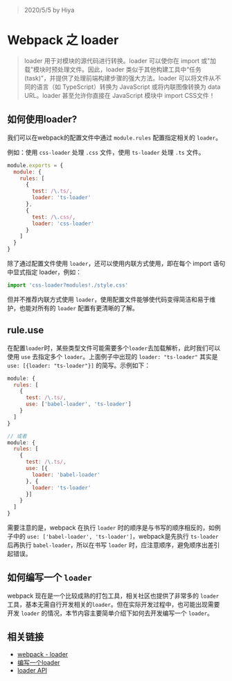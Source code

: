 > 2020/5/5 by Hiya

# Webpack 之 loader

> loader 用于对模块的源代码进行转换。loader 可以使你在 import 或"加载"模块时预处理文件。因此，loader 类似于其他构建工具中“任务(task)”，并提供了处理前端构建步骤的强大方法。loader 可以将文件从不同的语言（如 TypeScript）转换为 JavaScript 或将内联图像转换为 data URL。loader 甚至允许你直接在 JavaScript 模块中 import CSS文件！

## 如何使用loader?

我们可以在webpack的配置文件中通过 `module.rules` 配置指定相关的 `loader`。

例如：使用 `css-loader` 处理 `.css` 文件，使用 `ts-loader` 处理 `.ts` 文件。

```js
module.exports = {
  module: {
    rules: [
      {
        test: /\.ts/,
        loader: 'ts-loader'
      },
      {
        test: /\.css/,
        loader: 'css-loader'
      }
    ]
  }
}
```

除了通过配置文件使用 `loader`，还可以使用内联方式使用，即在每个 import 语句中显式指定 loader，例如：

```js
import 'css-loader?modules!./style.css'
```

但并不推荐内联方式使用 `loader`，使用配置文件能够使代码变得简洁和易于维护，也能对所有的 `loader` 配置有更清晰的了解。

## rule.use

在配置`loader`时，某些类型文件可能需要多个`loader`去加载解析，此时我们可以使用 `use` 去指定多个 `loader`。上面例子中出现的 `loader: "ts-loader"` 其实是 `use: [{loader: "ts-loader"}]` 的简写。示例如下：

```js
module: {
  rules: [
    {
      test: /\.ts/,
      use: ['babel-loader', 'ts-loader']
    }
  ]
}

// 或者
module: {
  rules: [
    {
      test: /\.ts/,
      use: [{
        loader: 'babel-loader'
      }, {
        loader: 'ts-loader'
      }]
    }
  ]
}

```

需要注意的是，webpack 在执行 `loader` 时的顺序是与书写的顺序相反的，如例子中的 `use: ['babel-loader', 'ts-loader']`，webpack是先执行 `ts-loader` 后再执行 `babel-loader`，所以在书写 `loader` 时，应注意顺序，避免顺序出差引起错误。

## 如何编写一个 `loader`

webpack 现在是一个比较成熟的打包工具，相关社区也提供了非常多的 `loader` 工具，基本无需自行开发相关的`loader`。但在实际开发过程中，也可能出现需要开发 `loader` 的情况，本节内容主要简单介绍下如何去开发编写一个 `loader`。

## 相关链接

- [webpack - loader](https://webpack.docschina.org/loaders/)
- [编写一个loader](https://webpack.docschina.org/contribute/writing-a-loader/)
- [loader API](https://webpack.docschina.org/api/loaders/)